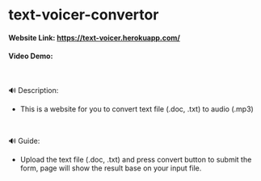 # text-voicer-convertor
#### Website Link: https://text-voicer.herokuapp.com/<br />
#### Video Demo: 

<br>

:loud_sound: Description:
- This is a website for you to convert text file (.doc, .txt) to audio (.mp3)
  
<br>

:loud_sound: Guide:
- Upload the text file (.doc, .txt) and press convert button to submit the form, page will show the result base on your input file.
